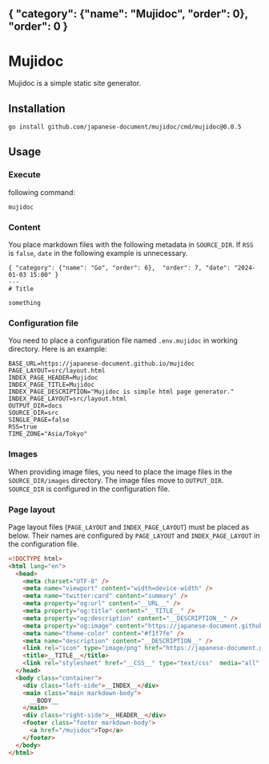{ "category": {"name": "Mujidoc", "order": 0},  "order": 0 }
---
# Mujidoc

Mujidoc is a simple static site generator.

## Installation

```bash
go install github.com/japanese-document/mujidoc/cmd/mujidoc@0.0.5
```

## Usage

### Execute

following command:

```
mujidoc
```

### Content

You place markdown files with the following metadata in `SOURCE_DIR`.
If `RSS` is `false`, `date` in the following example is unnecessary.

```
{ "category": {"name": "Go", "order": 6},  "order": 7, "date": "2024-01-03 15:00" }
---
# Title 

something
```

### Configuration file

You need to place a configuration file named `.env.mujidoc` in working directory. Here is an example:

```
BASE_URL=https://japanese-document.github.io/mujidoc
PAGE_LAYOUT=src/layout.html
INDEX_PAGE_HEADER=Mujidoc
INDEX_PAGE_TITLE=Mujidoc
INDEX_PAGE_DESCRIPTION="Mujidoc is simple html page generator."
INDEX_PAGE_LAYOUT=src/layout.html
OUTPUT_DIR=docs
SOURCE_DIR=src
SINGLE_PAGE=false
RSS=true
TIME_ZONE="Asia/Tokyo"
```

### Images

When providing image files, you need to place the image files in the `SOURCE_DIR/images` directory. The image files move to `OUTPUT_DIR`. `SOURCE_DIR` is configured in the configuration file.

### Page layout

Page layout files (`PAGE_LAYOUT` and `INDEX_PAGE_LAYOUT`) must be placed as below. Their names are configured by `PAGE_LAYOUT` and `INDEX_PAGE_LAYOUT` in the configuration file. 

```html
<!DOCTYPE html>
<html lang="en">
  <head>
    <meta charset="UTF-8" />
    <meta name="viewport" content="width=device-width" />
    <meta name="twitter:card" content="summary" />
    <meta property="og:url" content="__URL__" />
    <meta property="og:title" content="__TITLE__" />
    <meta property="og:description" content="__DESCRIPTION__" />
    <meta property="og:image" content="https://japanese-document.github.io/mujidoc/images/favicon.png" />
    <meta name="theme-color" content="#f1f7fe" />
    <meta name="description" content="__DESCRIPTION__" />
    <link rel="icon" type="image/png" href="https://japanese-document.github.io/mujidoc/images/favicon.png" />
    <title>__TITLE__</title>
    <link rel="stylesheet" href="__CSS__" type="text/css"  media="all" />
  </head>
  <body class="container">
    <div class="left-side">__INDEX__</div>
    <main class="main markdown-body">
      __BODY__
    </main>
    <div class="right-side">__HEADER__</div>
    <footer class="footer markdown-body">
      <a href="/mujidoc">Top</a>
    </footer>
  </body>
</html>
```